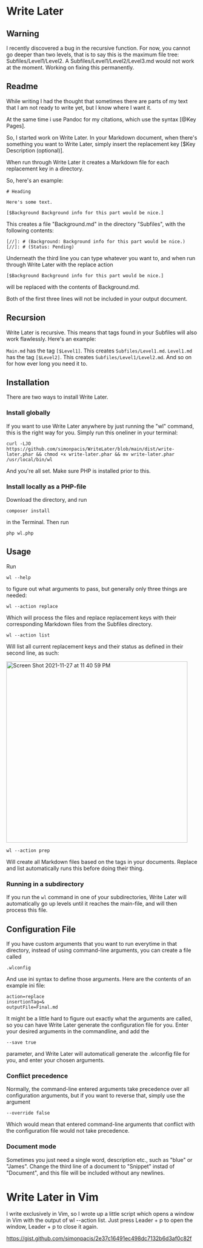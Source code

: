 # Write Later

## Warning
I recently discovered a bug in the recursive function.
For now, you cannot go deeper than two levels, that is to say this is the maximum file tree: Subfiles/Level1/Level2.
A Subfiles/Level1/Level2/Level3.md would not work at the moment.
Working on fixing this permanently.

## Readme
While writing I had the thought that sometimes there are parts of my text that I am not ready to write yet, but I know where I want it.

At the same time i use Pandoc for my citations, which use the syntax [@Key Pages].

So, I started work on Write Later.
In your Markdown document, when there's something you want to Write Later, simply insert the replacement key [$Key Description (optional)].

When run through Write Later it creates a Markdown file for each replacement key in a directory.

So, here's an example:

```
# Heading

Here's some text.

[$Background Background info for this part would be nice.]

```

This creates a file "Background.md" in the directory "Subfiles", with the following contents:

```
[//]: # (Background: Background info for this part would be nice.)
[//]: # (Status: Pending)
```

Underneath the third line you can type whatever you want to, and when run through Write Later with the replace action 

```
[$Background Background info for this part would be nice.]
```

will be replaced with the contents of Background.md.

Both of the first three lines will not be included in your output document.

## Recursion

Write Later is recursive.
This means that tags found in your Subfiles will also work flawlessly.
Here's an example:

```Main.md``` has the tag ```[$Level1]```.
This creates ```Subfiles/Level1.md```.
```Level1.md``` has the tag ```[$Level2]```.
This creates ```Subfiles/Level1/Level2.md```.
And so on for how ever long you need it to.

## Installation

There are two ways to install Write Later.

### Install globally 
If you want to use Write Later anywhere by just running the "wl" command, this is the right way for you.
Simply run this oneliner in your terminal:

```
curl -LJO https://github.com/simonpacis/WriteLater/blob/main/dist/write-later.phar && chmod +x write-later.phar && mv write-later.phar /usr/local/bin/wl
```

And you're all set.
Make sure PHP is installed prior to this.

### Install locally as a PHP-file
Download the directory, and run
```
composer install
```
in the Terminal.
Then run
```
php wl.php
```

## Usage
Run
```
wl --help
```
to figure out what arguments to pass, but generally only three things are needed:

```
wl --action replace
```

Which will process the files and replace replacement keys with their corresponding Markdown files from the Subfiles directory.

```
wl --action list 
```

Will list all current replacement keys and their status as defined in their second line, as such:

<img width="478" alt="Screen Shot 2021-11-27 at 11 40 59 PM" src="https://user-images.githubusercontent.com/7118482/143734039-9c0065cd-d97f-4292-b21d-d207fb59675a.png">


```
wl --action prep
```

Will create all Markdown files based on the tags in your documents.
Replace and list automatically runs this before doing their thing.

### Running in a subdirectory
If you run the ```wl``` command in one of your subdirectories, Write Later will automatically go up levels until it reaches the main-file, and will then process this file.

## Configuration File
If you have custom arguments that you want to run everytime in that directory, instead of using command-line arguments, you can create a file called

```
.wlconfig
```

And use ini syntax to define those arguments.
Here are the contents of an example ini file:

```
action=replace
insertionTag=&
outputFile=Final.md
```

It might be a little hard to figure out exactly what the arguments are called, so you can have Write Later generate the configuration file for you.
Enter your desired arguments in the commandline, and add the 

```
--save true
```

parameter, and Write Later will automaticall generate the .wlconfig file for you, and enter your chosen arguments.

### Conflict precedence
Normally, the command-line entered arguments take precedence over all configuration arguments, but if you want to reverse that, simply use the argument

```
--override false 
```

Which would mean that entered command-line arguments that conflict with the configuration file would not take precedence.

### Document mode
Sometimes you just need a single word, description etc., such as "blue" or "James".
Change the third line of a document to "Snippet" instad of "Document", and this file will be included without any newlines.

# Write Later in Vim
I write exclusively in Vim, so I wrote up a little script which opens a window in Vim with the output of wl --action list.
Just press Leader + p to open the window, Leader + p to close it again.

https://gist.github.com/simonpacis/2e37c16491ec498dc7132b6d3af0c82f
